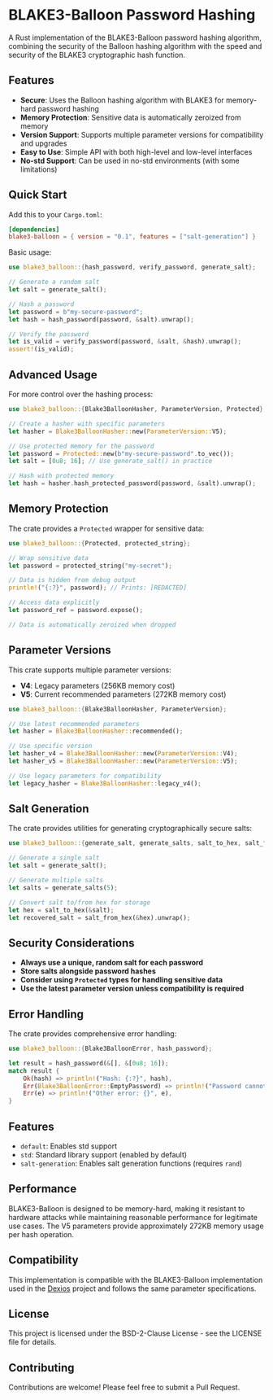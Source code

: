 # BLAKE3-Balloon Password Hashing

A Rust implementation of the BLAKE3-Balloon password hashing algorithm, combining the security of the Balloon hashing algorithm with the speed and security of the BLAKE3 cryptographic hash function.

## Features

- **Secure**: Uses the Balloon hashing algorithm with BLAKE3 for memory-hard password hashing
- **Memory Protection**: Sensitive data is automatically zeroized from memory
- **Version Support**: Supports multiple parameter versions for compatibility and upgrades
- **Easy to Use**: Simple API with both high-level and low-level interfaces
- **No-std Support**: Can be used in no-std environments (with some limitations)

## Quick Start

Add this to your `Cargo.toml`:

```toml
[dependencies]
blake3-balloon = { version = "0.1", features = ["salt-generation"] }
```

Basic usage:

```rust
use blake3_balloon::{hash_password, verify_password, generate_salt};

// Generate a random salt
let salt = generate_salt();

// Hash a password
let password = b"my-secure-password";
let hash = hash_password(password, &salt).unwrap();

// Verify the password
let is_valid = verify_password(password, &salt, &hash).unwrap();
assert!(is_valid);
```

## Advanced Usage

For more control over the hashing process:

```rust
use blake3_balloon::{Blake3BalloonHasher, ParameterVersion, Protected};

// Create a hasher with specific parameters
let hasher = Blake3BalloonHasher::new(ParameterVersion::V5);

// Use protected memory for the password
let password = Protected::new(b"my-secure-password".to_vec());
let salt = [0u8; 16]; // Use generate_salt() in practice

// Hash with protected memory
let hash = hasher.hash_protected_password(password, &salt).unwrap();
```

## Memory Protection

The crate provides a `Protected` wrapper for sensitive data:

```rust
use blake3_balloon::{Protected, protected_string};

// Wrap sensitive data
let password = protected_string("my-secret");

// Data is hidden from debug output
println!("{:?}", password); // Prints: [REDACTED]

// Access data explicitly
let password_ref = password.expose();

// Data is automatically zeroized when dropped
```

## Parameter Versions

This crate supports multiple parameter versions:

- **V4**: Legacy parameters (256KB memory cost)
- **V5**: Current recommended parameters (272KB memory cost)

```rust
use blake3_balloon::{Blake3BalloonHasher, ParameterVersion};

// Use latest recommended parameters
let hasher = Blake3BalloonHasher::recommended();

// Use specific version
let hasher_v4 = Blake3BalloonHasher::new(ParameterVersion::V4);
let hasher_v5 = Blake3BalloonHasher::new(ParameterVersion::V5);

// Use legacy parameters for compatibility
let legacy_hasher = Blake3BalloonHasher::legacy_v4();
```

## Salt Generation

The crate provides utilities for generating cryptographically secure salts:

```rust
use blake3_balloon::{generate_salt, generate_salts, salt_to_hex, salt_from_hex};

// Generate a single salt
let salt = generate_salt();

// Generate multiple salts
let salts = generate_salts(5);

// Convert salt to/from hex for storage
let hex = salt_to_hex(&salt);
let recovered_salt = salt_from_hex(&hex).unwrap();
```

## Security Considerations

- **Always use a unique, random salt for each password**
- **Store salts alongside password hashes**
- **Consider using `Protected` types for handling sensitive data**
- **Use the latest parameter version unless compatibility is required**

## Error Handling

The crate provides comprehensive error handling:

```rust
use blake3_balloon::{Blake3BalloonError, hash_password};

let result = hash_password(&[], &[0u8; 16]);
match result {
    Ok(hash) => println!("Hash: {:?}", hash),
    Err(Blake3BalloonError::EmptyPassword) => println!("Password cannot be empty"),
    Err(e) => println!("Other error: {}", e),
}
```

## Features

- `default`: Enables std support
- `std`: Standard library support (enabled by default)
- `salt-generation`: Enables salt generation functions (requires `rand`)

## Performance

BLAKE3-Balloon is designed to be memory-hard, making it resistant to hardware attacks while maintaining reasonable performance for legitimate use cases. The V5 parameters provide approximately 272KB memory usage per hash operation.

## Compatibility

This implementation is compatible with the BLAKE3-Balloon implementation used in the [Dexios](https://github.com/brxken128/dexios) project and follows the same parameter specifications.

## License

This project is licensed under the BSD-2-Clause License - see the LICENSE file for details.

## Contributing

Contributions are welcome! Please feel free to submit a Pull Request.